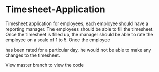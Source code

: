 # Timesheet-Application
Timesheet application for employees, each employee should have a reporting manager. The employees should be able to fill the timesheet. Once the timesheet is filled up, the manager should be able to rate the employee on a scale of 1 to 5. Once the employee

has been rated for a particular day, he would not be able to make any changes to the timesheet.


View master branch to view the code 
